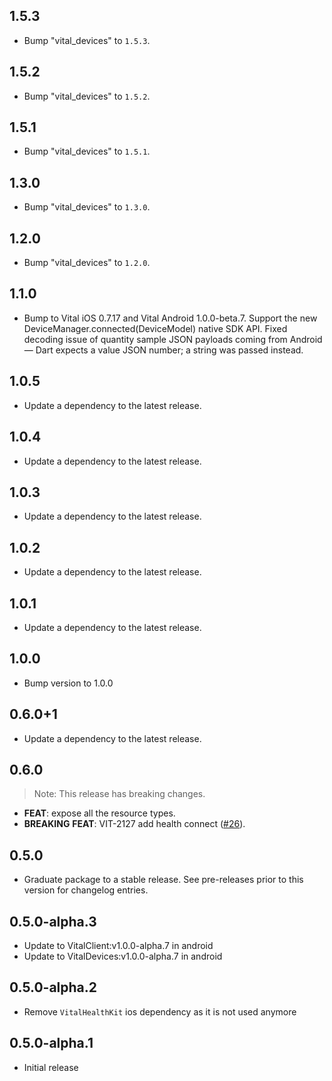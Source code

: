 ## 1.5.3

 - Bump "vital_devices" to `1.5.3`.

## 1.5.2

 - Bump "vital_devices" to `1.5.2`.

## 1.5.1

 - Bump "vital_devices" to `1.5.1`.

## 1.3.0

 - Bump "vital_devices" to `1.3.0`.

## 1.2.0

 - Bump "vital_devices" to `1.2.0`.

## 1.1.0

 - Bump to Vital iOS 0.7.17 and Vital Android 1.0.0-beta.7. Support the new DeviceManager.connected(DeviceModel) native SDK API. Fixed decoding issue of quantity sample JSON payloads coming from Android — Dart expects a value JSON number; a string was passed instead.

## 1.0.5

 - Update a dependency to the latest release.

## 1.0.4

 - Update a dependency to the latest release.

## 1.0.3

 - Update a dependency to the latest release.

## 1.0.2

 - Update a dependency to the latest release.

## 1.0.1

 - Update a dependency to the latest release.

## 1.0.0

- Bump version to 1.0.0

## 0.6.0+1

- Update a dependency to the latest release.

## 0.6.0

> Note: This release has breaking changes.

- **FEAT**: expose all the resource types.
- **BREAKING** **FEAT**: VIT-2127 add health connect ([#26](https://github.com/tryVital/vital-flutter/issues/26)).

## 0.5.0

- Graduate package to a stable release. See pre-releases prior to this version for changelog entries.

## 0.5.0-alpha.3

* Update to VitalClient:v1.0.0-alpha.7 in android
* Update to VitalDevices:v1.0.0-alpha.7 in android

## 0.5.0-alpha.2

* Remove `VitalHealthKit` ios dependency as it is not used anymore

## 0.5.0-alpha.1

* Initial release
